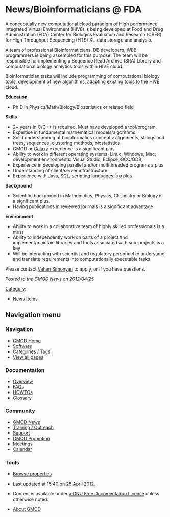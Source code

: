 



<span id="top"></span>




# <span dir="auto">News/Bioinformaticians @ FDA</span>









A conceptually new computational cloud paradigm of High performance
Integrated Virtual Environment (HIVE) is being developed at Food and
Drug Administration (FDA) Center for Biologics Evaluation and Research
(CBER) for High Throughput Sequencing (HTS) XL-data storage and
analysis.

A team of professional Bioinformaticians, DB developers, WEB programmers
is being assembled for this purpose. The team will be responsible for
implementing a Sequence Read Archive (SRA) Library and computational
biology analytics tools within HIVE cloud.

  
Bioinformatician tasks will include programming of computational biology
tools, development of new algorithms, adapting existing tools to the
HIVE cloud.

**Education**

- Ph.D in Physics/Math/Biology/Biostatistics or related field

**Skills**

- 2+ years in C/C++ is required. Must have developed a tool/program.
- Expertise in fundamental mathematical models/algorithms
- Solid understanding of bioinformatics concepts: alignments, strings
  and trees, sequences, clustering methods, biostatistics
- GMOD or [Galaxy](../Galaxy.1 "Galaxy") experience is a significant
  plus
- Ability to work in different operating systems: Linux, Windows, Mac;
  development environments: Visual Studio, Eclipse, GCC/GDB;
- Experience in developing parallel and/or multithreaded programs a plus
- Understanding of client/server infrastructure
- Experience with Java, SQL, scripting languages is a plus

**Background**

- Scientific background in Mathematics, Physics, Chemistry or Biology is
  a significant plus.
- Having publications in reviewed journals is a significant advantage

**Environment**

- Ability to work in a collaborative team of highly skilled
  professionals is a must
- Ability to independently work on parts of a project and
  implement/maintain libraries and tools associated with sub-projects is
  a key
- Will be interacting with scientist and regulatory personnel to
  understand and translate requirements into computationally executable
  tasks

  
Please contact
<a href="mailto:Vahan.Simonyan@fda.hhs.gov" class="external text"
rel="nofollow">Vahan Simonyan</a> to apply, or if you have questions.

  



*Posted to the [GMOD News](../GMOD_News "GMOD News") on 2012/04/25*






[Category](../Special%3ACategories "Special%3ACategories"):

- [News Items](../Category%3ANews_Items "Category%3ANews Items")






## Navigation menu







<a href="../Main_Page"
style="background-image: url(../../images/GMOD-cogs.png);"
title="Visit the main page"></a>


### Navigation



- <span id="n-GMOD-Home">[GMOD Home](../Main_Page)</span>
- <span id="n-Software">[Software](../GMOD_Components)</span>
- <span id="n-Categories-.2F-Tags">[Categories /
  Tags](../Categories)</span>
- <span id="n-View-all-pages">[View all
  pages](../Special:AllPages)</span>




### Documentation



- <span id="n-Overview">[Overview](../Overview)</span>
- <span id="n-FAQs">[FAQs](../Category%3AFAQ)</span>
- <span id="n-HOWTOs">[HOWTOs](../Category%3AHOWTO)</span>
- <span id="n-Glossary">[Glossary](../Glossary)</span>




### Community



- <span id="n-GMOD-News">[GMOD News](../GMOD_News)</span>
- <span id="n-Training-.2F-Outreach">[Training /
  Outreach](../Training_and_Outreach)</span>
- <span id="n-Support">[Support](../Support)</span>
- <span id="n-GMOD-Promotion">[GMOD Promotion](../GMOD_Promotion)</span>
- <span id="n-Meetings">[Meetings](../Meetings)</span>
- <span id="n-Calendar">[Calendar](../Calendar)</span>




### Tools

- <span id="t-smwbrowselink"><a href="../Special%3ABrowse/News-2FBioinformaticians_@_FDA"
  rel="smw-browse">Browse properties</a></span>



- <span id="footer-info-lastmod">Last updated at 15:40 on 25 April
  2012.</span>
<!-- - <span id="footer-info-viewcount">9,993 page views.</span> -->
- <span id="footer-info-copyright">Content is available under
  <a href="http://www.gnu.org/licenses/fdl-1.3.html" class="external"
  rel="nofollow">a GNU Free Documentation License</a> unless otherwise
  noted.</span>

<!-- -->

- <span id="footer-places-about">[About
  GMOD](../GMOD%3AAbout "GMOD%3AAbout")</span>

<!-- -->




